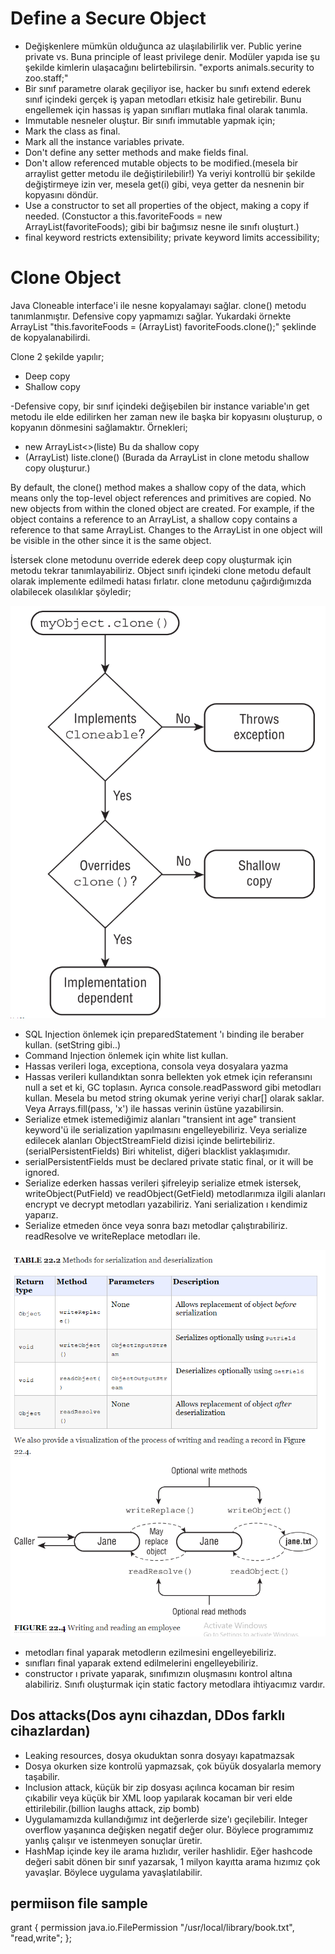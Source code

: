 # Define a Secure Object

- Değişkenlere mümkün olduğunca az ulaşılabilirlik ver. Public yerine private vs. Buna principle of least privilege denir. Modüler yapıda ise şu şekilde kimlerin ulaşacağını belirtebilirsin. "exports animals.security to zoo.staff;"
- Bir sınıf parametre olarak geçiliyor ise, hacker bu sınıfı extend ederek sınıf içindeki gerçek iş yapan metodları etkisiz hale getirebilir. Bunu engellemek için hassas iş yapan sınıfları mutlaka final olarak tanımla.
- Immutable nesneler oluştur. Bir sınıfı immutable yapmak için;
 - Mark the class as final.
 - Mark all the instance variables private.
 - Don't define any setter methods and make fields final.
 - Don't allow referenced mutable objects to be modified.(mesela bir arraylist getter metodu ile değiştirilebilir!) Ya veriyi kontrollü bir şekilde değiştirmeye izin ver, mesela get(i) gibi, veya getter da nesnenin bir kopyasını döndür.
 - Use a constructor to set all properties of the object, making a copy if needed. (Constuctor a this.favoriteFoods = new ArrayList<String>(favoriteFoods); gibi bir bağımsız nesne ile sınıfı oluşturt.)
 - final keyword restricts extensibility; private keyword limits accessibility;

# Clone Object
Java Cloneable interface'i ile nesne kopyalamayı sağlar. clone() metodu tanımlanmıştır. Defensive copy yapmamızı sağlar. Yukardaki örnekte ArrayList "this.favoriteFoods = (ArrayList) favoriteFoods.clone();" şeklinde de kopyalanabilirdi.

Clone 2 şekilde yapılır;
- Deep copy
- Shallow copy

-Defensive copy, bir sınıf içindeki değişebilen bir instance variable'ın get metodu ile elde edilirken her zaman new ile başka bir kopyasını oluşturup, o kopyanın dönmesini sağlamaktır. Örnekleri;
- new ArrayList<>(liste)  Bu da shallow copy
- (ArrayList) liste.clone()   (Burada da ArrayList in clone metodu shallow copy oluşturur.)

By default, the clone() method makes a shallow copy of the data, which means only the top-level object references and primitives are copied. No new objects from within the cloned object are created. For example, if the object contains a reference to an ArrayList, a shallow copy contains a reference to that same ArrayList. Changes to the ArrayList in one object will be visible in the other since it is the same object.

İstersek clone metodunu override ederek deep copy oluşturmak için metodu tekrar tanımlayabiliriz. Object sınıfı içindeki clone metodu default olarak implemente edilmedi hatası fırlatır. clone metodunu çağırdığımızda olabilecek olasılıklar şöyledir;

![](media/clone_method.png)

- SQL Injection önlemek için preparedStatement 'ı binding ile beraber kullan. (setString gibi..)
- Command Injection önlemek için white list kullan.
- Hassas verileri loga, exceptiona, consola veya dosyalara yazma
- Hassas verileri kullandıktan sonra bellekten yok etmek için referansını null a set et ki, GC toplasın. Ayrıca console.readPassword gibi metodları kullan. Mesela bu metod string okumak yerine veriyi char[] olarak saklar. Veya Arrays.fill(pass, 'x') ile hassas verinin üstüne yazabilirsin.
- Serialize etmek istemediğimiz alanları "transient int age" transient keyword'ü ile serialization yapılmasını engelleyebiliriz. Veya serialize edilecek alanları ObjectStreamField dizisi içinde belirtebiliriz.(serialPersistentFields) Biri whitelist, diğeri blacklist yaklaşımıdır.
- serialPersistentFields must be declared private static final, or it will be ignored.
- Serialize ederken hassas verileri şifreleyip serialize etmek istersek, writeObject(PutField) ve readObject(GetField) metodlarımıza ilgili alanları encrypt ve decrypt metodları yazabiliriz. Yani serialization ı kendimiz yaparız.
- Serialize etmeden önce veya sonra bazı metodlar çalıştırabiliriz. readResolve ve writeReplace metodları ile.

![](media/serialization_process.png)

- metodları final yaparak metodlerın ezilmesini engelleyebiliriz.
- sınıfları final yaparak extend edilmelerini engelleyebiliriz.
- constructor ı private yaparak, sınıfımızın oluşmasını kontrol altına alabiliriz. Sınıfı oluşturmak için static factory metodlara ihtiyacımız vardır.

## Dos attacks(Dos aynı cihazdan, DDos farklı cihazlardan)
- Leaking resources, dosya okuduktan sonra dosyayı kapatmazsak
- Dosya okurken size kontrolü yapmazsak, çok büyük dosyalarla memory taşabilir.
- Inclusion attack, küçük bir zip dosyası açılınca kocaman bir resim çıkabilir veya küçük bir XML loop yapılarak kocaman bir veri elde ettirilebilir.(billion laughs attack, zip bomb)
- Uygulamamızda kullandığımız int değerlerde size'ı geçilebilir. Integer overflow yaşanınca değişken negatif değer olur. Böylece programımız yanlış çalışır ve istenmeyen sonuçlar üretir.
- HashMap içinde key ile arama hızlıdır, veriler hashlidir. Eğer hashcode değeri sabit dönen bir sınıf yazarsak, 1 milyon kayıtta arama hızımız çok yavaşlar. Böylece uygulama yavaşlatılabilir.

## permiison file sample

grant {
  permission java.io.FilePermission
     "/usr/local/library/book.txt",
     "read,write";
};
